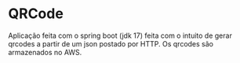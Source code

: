 # QRCode
Aplicação feita com o spring boot (jdk 17) feita com o intuito de gerar qrcodes a partir de um json postado por HTTP. Os qrcodes são armazenados no AWS. 
